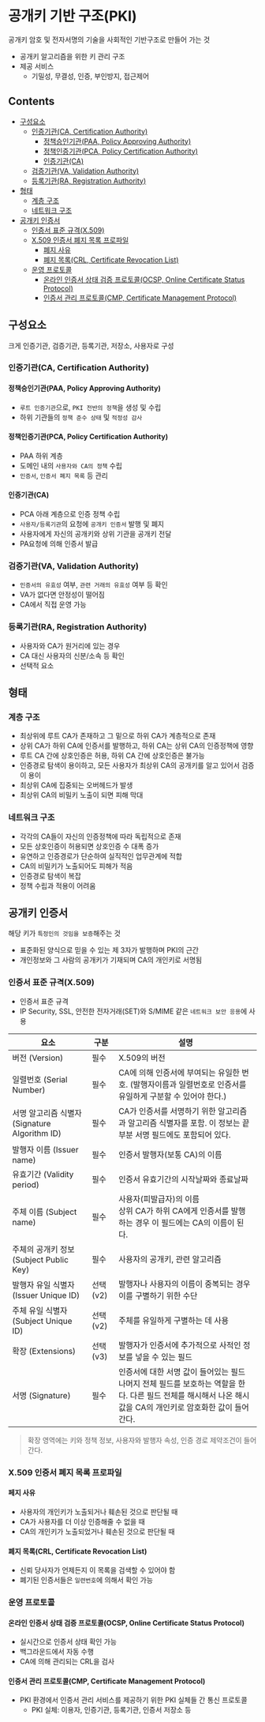 공개키 기반 구조(PKI)
===

공개키 암호 및 전자서명의 기술을 사회적인 기반구조로 만들어 가는 것

- 공개키 알고리즘을 위한 키 관리 구조
- 제공 서비스
  - 기밀성, 무결성, 인증, 부인방지, 접근제어

Contents
---

- [구성요소](#구성요소)
  - [인증기관(CA, Certification Authority)](#인증기관ca-certification-authority)
    - [정책승인기관(PAA, Policy Approving Authority)](#정책승인기관paa-policy-approving-authority)
    - [정책인증기관(PCA, Policy Certification Authority)](#정책인증기관pca-policy-certification-authority)
    - [인증기관(CA)](#인증기관ca)
  - [검증기관(VA, Validation Authority)](#검증기관va-validation-authority)
  - [등록기관(RA, Registration Authority)](#등록기관ra-registration-authority)
- [형태](#형태)
  - [계층 구조](#계층-구조)
  - [네트워크 구조](#네트워크-구조)
- [공개키 인증서](#공개키-인증서)
  - [인증서 표준 규격(X.509)](#인증서-표준-규격x509)
  - [X.509 인증서 폐지 목록 프로파일](#x509-인증서-폐지-목록-프로파일)
    - [폐지 사유](#폐지-사유)
    - [폐지 목록(CRL, Certificate Revocation List)](#폐지-목록crl-certificate-revocation-list)
  - [운영 프로토콜](#운영-프로토콜)
    - [온라인 인증서 상태 검증 프로토콜(OCSP, Online Certificate Status Protocol)](#온라인-인증서-상태-검증-프로토콜ocsp-online-certificate-status-protocol)
    - [인증서 관리 프로토콜(CMP, Certificate Management Protocol)](#인증서-관리-프로토콜cmp-certificate-management-protocol)

구성요소
---

크게 인증기관, 검증기관, 등록기관, 저장소, 사용자로 구성

### 인증기관(CA, Certification Authority)

#### 정책승인기관(PAA, Policy Approving Authority)

- `루트 인증기관`으로, `PKI 전반의 정책`을 생성 및 수립
- 하위 기관들의 `정책 준수 상태` 및 `적정성 감사`

#### 정책인증기관(PCA, Policy Certification Authority)

- PAA 하위 계층
- 도메인 내의 `사용자와 CA의 정책` 수립
- `인증서`, `인증서 폐지 목록` 등 관리

#### 인증기관(CA)

- PCA 아래 계층으로 인증 정책 수립
- `사용자/등록기관`의 요청에 `공개키 인증서` 발행 및 폐지
- 사용자에게 자신의 공개키와 상위 기관을 공개키 전달
- PA요청에 의해 인증서 발급

### 검증기관(VA, Validation Authority)

- `인증서의 유효성` 여부, `관련 거래의 유효성` 여부 등 확인
- VA가 없다면 안정성이 떨어짐
- CA에서 직접 운영 가능

### 등록기관(RA, Registration Authority)

- 사용자와 CA가 원거리에 있는 경우
- CA 대신 사용자의 신분/소속 등 확인
- 선택적 요소

형태
---

### 계층 구조

- 최상위에 루트 CA가 존재하고 그 밑으로 하위 CA가 계층적으로 존재
- 상위 CA가 하위 CA에 인증서를 발행하고, 하위 CA는 상위 CA의 인증정책에 영향
- 루트 CA 간에 상호인증은 허용, 하위 CA 간에 상호인증은 불가능
- 인증경로 탐색이 용이하고, 모든 사용자가 최상위 CA의 공개키를 알고 있어서 검증이 용이
- 최상위 CA에 집중되는 오버헤드가 발생
- 최상위 CA의 비밀키 노출이 되면 피해 막대

### 네트워크 구조

- 각각의 CA들이 자신의 인증정책에 따라 독립적으로 존재
- 모든 상호인증이 허용되면 상호인증 수 대폭 증가
- 유연하고 인증경로가 단순하여 실직적인 업무관계에 적합
- CA의 비밀키가 노출되어도 피해가 적음
- 인증경로 탐색이 복잡
- 정책 수립과 적용이 어려움

공개키 인증서
---

해당 키가 `특정인의 것임을 보증`해주는 것

- 표준화된 양식으로 믿을 수 있는 제 3자가 발행하며 PKI의 근간
- 개인정보와 그 사람의 공개키가 기재되며 CA의 개인키로 서명됨

### 인증서 표준 규격(X.509)

- 인증서 표준 규격
- IP Security, SSL, 안전한 전자거래(SET)와 S/MIME 같은 `네트워크 보안 응용`에 사용

| 요소 | 구분 | 설명 |
|------|------|------|
| 버전 (Version) | 필수 | X.509의 버전 |
| 일렬번호 (Serial Number) | 필수 | CA에 의해 인증서에 부여되는 유일한 번호. (발행자이름과 일렬번호로 인증서를 유일하게 구분할 수 있어야 한다.) |
| 서명 알고리즘 식별자 (Signature Algorithm ID) | 필수 | CA가 인증서를 서명하기 위한 알고리즘과 알고리즘 식별자를 포함. 이 정보는 끝부분 서명 필드에도 포함되어 있다. |
| 발행자 이름 (Issuer name) | 필수 | 인증서 발행자(보통 CA)의 이름 |
| 유효기간 (Validity period) | 필수 | 인증서 유효기간의 시작날짜와 종료날짜 |
| 주체 이름 (Subject name) | 필수 | 사용자(피발급자)의 이름 <br> 상위 CA가 하위 CA에게 인증서를 발행하는 경우 이 필드에는 CA의 이름이 된다. |
| 주체의 공개키 정보 (Subject Public Key) | 필수 | 사용자의 공개키, 관련 알고리즘 |
| 발행자 유일 식별자 (Issuer Unique ID) | 선택(v2) | 발행자나 사용자의 이름이 중복되는 경우 이를 구별하기 위한 수단 |
| 주체 유일 식별자 (Subject Unique ID) | 선택(v2) | 주체를 유일하게 구별하는 데 사용 |
| 확장 (Extensions) | 선택(v3) | 발행자가 인증서에 추가적으로 사적인 정보를 넣을 수 있는 필드 |
| 서명 (Signature) | 필수 | 인증서에 대한 서명 값이 들어있는 필드 나머지 전체 필드를 보호하는 역할을 한다. 다른 필드 전체를 해시해서 나온 해시 값을 CA의 개인키로 암호화한 값이 들어간다. |

> 확장 영역에는 키와 정책 정보, 사용자와 발행자 속성, 인증 경로 제약조건이 들어간다.

### X.509 인증서 폐지 목록 프로파일

#### 페지 사유

- 사용자의 개인키가 노출되거나 훼손된 것으로 판단될 때
- CA가 사용자를 더 이상 인증해줄 수 없을 때
- CA의 개인키가 노출되었거나 훼손된 것으로 판단될 때

#### 폐지 목록(CRL, Certificate Revocation List)

- 신뢰 당사자가 언제든지 이 목록을 검색할 수 있어야 함
- 폐기된 인증서들은 `일련번호`에 의해서 확인 가능

### 운영 프로토콜

#### 온라인 인증서 상태 검증 프로토콜(OCSP, Online Certificate Status Protocol)

- 실시간으로 인증서 상태 확인 가능
- 백그라운드에서 자동 수행
- CA에 의해 관리되는 CRL을 검사

#### 인증서 관리 프로토콜(CMP, Certificate Management Protocol)

- PKI 환경에서 인증서 관리 서비스를 제공하기 위한 PKI 실체들 간 통신 프로토콜
  - PKI 실체: 이용자, 인증기관, 등록기관, 인증서 저장소 등
